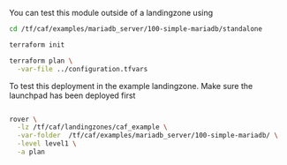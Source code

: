 You can test this module outside of a landingzone using

```bash
cd /tf/caf/examples/mariadb_server/100-simple-mariadb/standalone

terraform init

terraform plan \
  -var-file ../configuration.tfvars

```

To test this deployment in the example landingzone. Make sure the launchpad has been deployed first

```bash

rover \
  -lz /tf/caf/landingzones/caf_example \
  -var-folder  /tf/caf/examples/mariadb_server/100-simple-mariadb/ \
  -level level1 \
  -a plan

```